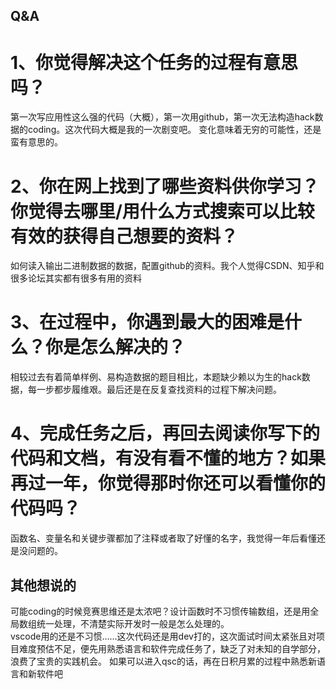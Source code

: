 ## Q&A
# 1、你觉得解决这个任务的过程有意思吗？  
第一次写应用性这么强的代码（大概），第一次用github，第一次无法构造hack数据的coding。这次代码大概是我的一次剧变吧。
变化意味着无穷的可能性，还是蛮有意思的。

# 2、你在网上找到了哪些资料供你学习？你觉得去哪里/用什么方式搜索可以比较有效的获得自己想要的资料？  
如何读入输出二进制数据的数据，配置github的资料。我个人觉得CSDN、知乎和很多论坛其实都有很多有用的资料  

# 3、在过程中，你遇到最大的困难是什么？你是怎么解决的？

相较过去有着简单样例、易构造数据的题目相比，本题缺少赖以为生的hack数据，每一步都步履维艰。最后还是在反复查找资料的过程下解决问题。


# 4、完成任务之后，再回去阅读你写下的代码和文档，有没有看不懂的地方？如果再过一年，你觉得那时你还可以看懂你的代码吗？  
函数名、变量名和关键步骤都加了注释或者取了好懂的名字，我觉得一年后看懂还是没问题的。

## 其他想说的
可能coding的时候竞赛思维还是太浓吧？设计函数时不习惯传输数组，还是用全局数组统一处理，不清楚实际开发时一般是怎么处理的。  
vscode用的还是不习惯……这次代码还是用dev打的，这次面试时间太紧张且对项目难度预估不足，便先用熟悉语言和软件完成任务了，缺乏了对未知的自学部分，浪费了宝贵的实践机会。
如果可以进入qsc的话，再在日积月累的过程中熟悉新语言和新软件吧
